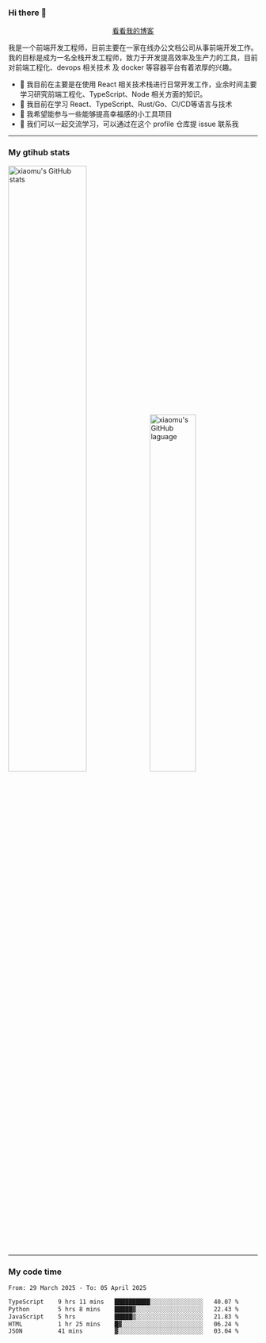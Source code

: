 ### Hi there 👋

<p align="center">
  <a href="https://blog.realjacket.fun">看看我的博客</a>
</p>

我是一个前端开发工程师，目前主要在一家在线办公文档公司从事前端开发工作。我的目标是成为一名全栈开发工程师，致力于开发提高效率及生产力的工具，目前对前端工程化、devops 相关技术 及 docker 等容器平台有着浓厚的兴趣。

- 🔭 我目前在主要是在使用 React 相关技术栈进行日常开发工作，业余时间主要学习研究前端工程化、TypeScript、Node 相关方面的知识。
- 🌱 我目前在学习 React、TypeScript、Rust/Go、CI/CD等语言与技术
- 👯 我希望能参与一些能够提高幸福感的小工具项目
- 💬 我们可以一起交流学习，可以通过在这个 profile 仓库提 issue 联系我

***

### My gtihub stats

<a><img src="https://github-readme-stats-git-masterrstaa-rickstaa.vercel.app/api?username=real-jacket&&show_icons=true" title="xiaomu's GitHub stats" alt="xiaomu's GitHub stats" style="width:56%;"/></a>
<a><img src="https://github-readme-stats-git-masterrstaa-rickstaa.vercel.app/api/top-langs/?username=real-jacket&layout=compact" title="xiaomu's GitHub laguage" alt="xiaomu's GitHub laguage" style="width:43%;"/><a/>

***

### My code time

<!--START_SECTION:waka-->

```txt
From: 29 March 2025 - To: 05 April 2025

TypeScript    9 hrs 11 mins   ██████████░░░░░░░░░░░░░░░   40.07 %
Python        5 hrs 8 mins    █████▓░░░░░░░░░░░░░░░░░░░   22.43 %
JavaScript    5 hrs           █████▒░░░░░░░░░░░░░░░░░░░   21.83 %
HTML          1 hr 25 mins    █▓░░░░░░░░░░░░░░░░░░░░░░░   06.24 %
JSON          41 mins         ▓░░░░░░░░░░░░░░░░░░░░░░░░   03.04 %
```

<!--END_SECTION:waka-->

